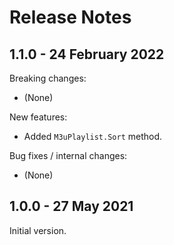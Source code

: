 # Release Notes

## 1.1.0 - 24 February 2022

Breaking changes:
- (None)

New features:
- Added `M3uPlaylist.Sort` method.

Bug fixes / internal changes:
- (None)

## 1.0.0 - 27 May 2021

Initial version.
